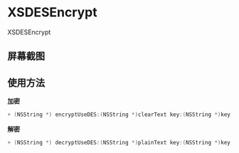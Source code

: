 # XSDESEncrypt

XSDESEncrypt

## 屏幕截图



## 使用方法

**加密**

```objective-c
+ (NSString *) encryptUseDES:(NSString *)clearText key:(NSString *)key;
```

**解密**

```objective-c
+ (NSString *) decryptUseDES:(NSString *)plainText key:(NSString *)key;
```

